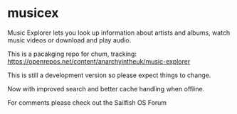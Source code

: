 # musicex
Music Explorer lets you look up information about artists and albums, watch music videos or download and play audio.

This is a pacakging repo for chum, tracking:
https://openrepos.net/content/anarchyintheuk/music-explorer

This is still a development version so please expect things to change.

Now with improved search and better cache handling when offline.

For comments please check out the Sailfish OS Forum


